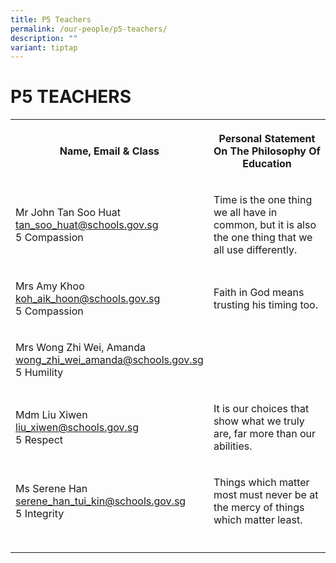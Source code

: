 ```yaml
---
title: P5 Teachers
permalink: /our-people/p5-teachers/
description: ""
variant: tiptap
---
```

<h1><strong>P5 TEACHERS</strong></h1><table><tbody><tr><th rowspan="1" colspan="1"><p>Name, Email &amp; Class</p></th><th rowspan="1" colspan="1"><p>Personal Statement On The Philosophy Of Education</p></th></tr><tr><td rowspan="1" colspan="1"><p>Mr John Tan Soo Huat <br><a href="mailto:tan_soo_huat@schools.gov.sg" rel="noopener noreferrer nofollow" target="_blank">tan_soo_huat@schools.gov.sg</a> <br>5 Compassion</p></td><td rowspan="1" colspan="1"><p>Time is the one thing we all have in common, but it is also the one thing that we all use differently.</p></td></tr><tr><td rowspan="1" colspan="1"><p>Mrs Amy Khoo<br><a href="mailto:koh_aik_hoon@schools.gov.sg" rel="noopener noreferrer nofollow" target="_blank">koh_aik_hoon@schools.gov.sg</a> <br>5 Compassion</p></td><td rowspan="1" colspan="1"><p>Faith in God means trusting his timing too.</p></td></tr><tr><td rowspan="1" colspan="1"><p>Mrs Wong Zhi Wei, Amanda<br><a href="mailto:wong_zhi_wei_amanda@schools.gov.sg" rel="noopener noreferrer nofollow" target="_blank">wong_zhi_wei_amanda@schools.gov.sg</a> <br>5 Humility</p></td><td rowspan="1" colspan="1"><p></p></td></tr><tr><td rowspan="1" colspan="1"><p>Mdm Liu Xiwen<br><a href="mailto:liu_xiwen@schools.gov.sg" rel="noopener noreferrer nofollow" target="_blank">liu_xiwen@schools.gov.sg</a> <br>5 Respect</p></td><td rowspan="1" colspan="1"><p>It is our choices that show what we truly are, far more than our abilities.</p></td></tr><tr><td rowspan="1" colspan="1"><p>Ms Serene Han<br><a href="mailto:serene_han_tui_kin@schools.gov.sg" rel="noopener noreferrer nofollow" target="_blank">serene_han_tui_kin@schools.gov.sg</a> <br>5 Integrity</p></td><td rowspan="1" colspan="1"><p>Things which matter most must never be at the mercy of things which matter least.</p></td></tr><tr><td rowspan="1" colspan="1"><p></p></td><td rowspan="1" colspan="1"><p></p></td></tr></tbody></table><p></p>